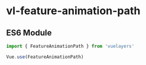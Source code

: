 # vl-feature-animation-path

## ES6 Module

```javascript
import { FeatureAnimationPath } from 'vuelayers'

Vue.use(FeatureAnimationPath)
```
